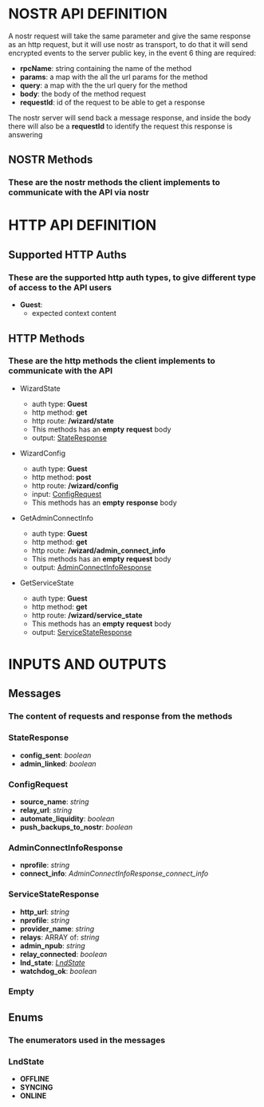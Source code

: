 # NOSTR API DEFINITION


A nostr request will take the same parameter and give the same response as an http request, but it will use nostr as transport, to do that it will send encrypted events to the server public key, in the event 6 thing are required:
- __rpcName__: string containing the name of the method
- __params__: a map with the all the url params for the method
- __query__: a map with the the url query for the method
- __body__: the body of the method request
- __requestId__: id of the request to be able to get a response

The nostr server will send back a message response, and inside the body there will also be a __requestId__ to identify the request this response is answering

## NOSTR Methods
### These are the nostr methods the client implements to communicate with the API via nostr

# HTTP API DEFINITION

## Supported HTTP Auths
### These are the supported http auth types, to give different type of access to the API users

- __Guest__:
  - expected context content

## HTTP Methods
### These are the http methods the client implements to communicate with the API

- WizardState
  - auth type: __Guest__
  - http method: __get__
  - http route: __/wizard/state__
  - This methods has an __empty__ __request__ body
  - output: [StateResponse](#StateResponse)

- WizardConfig
  - auth type: __Guest__
  - http method: __post__
  - http route: __/wizard/config__
  - input: [ConfigRequest](#ConfigRequest)
  - This methods has an __empty__ __response__ body

- GetAdminConnectInfo
  - auth type: __Guest__
  - http method: __get__
  - http route: __/wizard/admin_connect_info__
  - This methods has an __empty__ __request__ body
  - output: [AdminConnectInfoResponse](#AdminConnectInfoResponse)

- GetServiceState
  - auth type: __Guest__
  - http method: __get__
  - http route: __/wizard/service_state__
  - This methods has an __empty__ __request__ body
  - output: [ServiceStateResponse](#ServiceStateResponse)

# INPUTS AND OUTPUTS

## Messages
### The content of requests and response from the methods

### StateResponse
  - __config_sent__: _boolean_
  - __admin_linked__: _boolean_

### ConfigRequest
  - __source_name__: _string_
  - __relay_url__: _string_
  - __automate_liquidity__: _boolean_
  - __push_backups_to_nostr__: _boolean_

### AdminConnectInfoResponse
  - __nprofile__: _string_
  - __connect_info__: _AdminConnectInfoResponse_connect_info_

### ServiceStateResponse
  - __http_url__: _string_
  - __nprofile__: _string_
  - __provider_name__: _string_
  - __relays__: ARRAY of: _string_
  - __admin_npub__: _string_
  - __relay_connected__: _boolean_
  - __lnd_state__: _[LndState](#LndState)_
  - __watchdog_ok__: _boolean_

### Empty
## Enums
### The enumerators used in the messages

### LndState
  - __OFFLINE__
  - __SYNCING__
  - __ONLINE__
